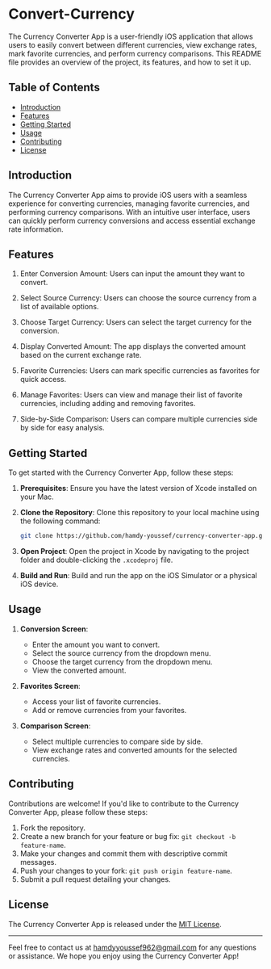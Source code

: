 # Convert-Currency

The Currency Converter App is a user-friendly iOS application that allows users to easily convert between different currencies, view exchange rates, mark favorite currencies, and perform currency comparisons. This README file provides an overview of the project, its features, and how to set it up.

## Table of Contents

- [Introduction](#introduction)
- [Features](#features)
- [Getting Started](#getting-started)
- [Usage](#usage)
- [Contributing](#contributing)
- [License](#license)

## Introduction

The Currency Converter App aims to provide iOS users with a seamless experience for converting currencies, managing favorite currencies, and performing currency comparisons. With an intuitive user interface, users can quickly perform currency conversions and access essential exchange rate information.

## Features

1. Enter Conversion Amount: Users can input the amount they want to convert.

2. Select Source Currency: Users can choose the source currency from a list of available options.

3. Choose Target Currency: Users can select the target currency for the conversion.

4. Display Converted Amount: The app displays the converted amount based on the current exchange rate.

5. Favorite Currencies: Users can mark specific currencies as favorites for quick access.

6. Manage Favorites: Users can view and manage their list of favorite currencies, including adding and removing favorites.

7. Side-by-Side Comparison: Users can compare multiple currencies side by side for easy analysis.

## Getting Started

To get started with the Currency Converter App, follow these steps:

1. **Prerequisites**: Ensure you have the latest version of Xcode installed on your Mac.

2. **Clone the Repository**: Clone this repository to your local machine using the following command:

   ```bash
   git clone https://github.com/hamdy-youssef/currency-converter-app.git
   ```

3. **Open Project**: Open the project in Xcode by navigating to the project folder and double-clicking the `.xcodeproj` file.

4. **Build and Run**: Build and run the app on the iOS Simulator or a physical iOS device.

## Usage

1. **Conversion Screen**:
   - Enter the amount you want to convert.
   - Select the source currency from the dropdown menu.
   - Choose the target currency from the dropdown menu.
   - View the converted amount.

2. **Favorites Screen**:
   - Access your list of favorite currencies.
   - Add or remove currencies from your favorites.

3. **Comparison Screen**:
   - Select multiple currencies to compare side by side.
   - View exchange rates and converted amounts for the selected currencies.

## Contributing

Contributions are welcome! If you'd like to contribute to the Currency Converter App, please follow these steps:

1. Fork the repository.
2. Create a new branch for your feature or bug fix: `git checkout -b feature-name`.
3. Make your changes and commit them with descriptive commit messages.
4. Push your changes to your fork: `git push origin feature-name`.
5. Submit a pull request detailing your changes.

## License

The Currency Converter App is released under the [MIT License](LICENSE).

---

Feel free to contact us at hamdyyoussef962@gmail.com for any questions or assistance. We hope you enjoy using the Currency Converter App!

